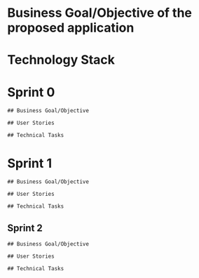 # Business Goal/Objective of the proposed application

# Technology Stack

# Sprint 0
    ## Business Goal/Objective

    ## User Stories

    ## Technical Tasks

# Sprint 1
    ## Business Goal/Objective

    ## User Stories

    ## Technical Tasks

## Sprint 2
    ## Business Goal/Objective

    ## User Stories

    ## Technical Tasks
